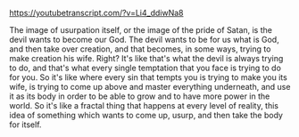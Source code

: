 https://youtubetranscript.com/?v=Li4_ddiwNa8

 The image of usurpation itself, or the image of the pride of Satan, is the devil wants to become our God. The devil wants to be for us what is God, and then take over creation, and that becomes, in some ways, trying to make creation his wife. Right? It's like that's what the devil is always trying to do, and that's what every single temptation that you face is trying to do for you. So it's like where every sin that tempts you is trying to make you its wife, is trying to come up above and master everything underneath, and use it as its body in order to be able to grow and to have more power in the world. So it's like a fractal thing that happens at every level of reality, this idea of something which wants to come up, usurp, and then take the body for itself.